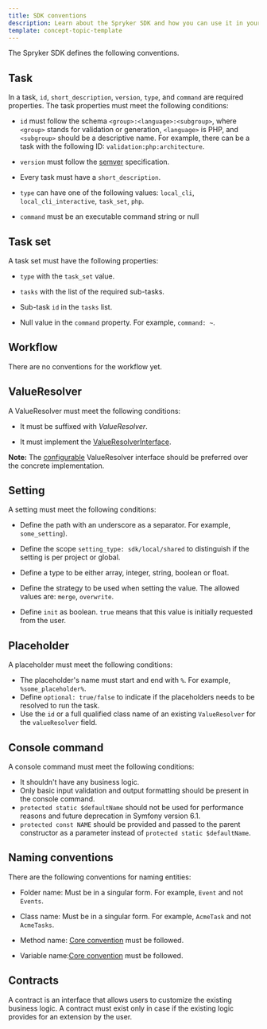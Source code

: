 ```yaml
---
title: SDK conventions
description: Learn about the Spryker SDK and how you can use it in your project.
template: concept-topic-template
---
```


The Spryker SDK defines the following conventions.

## Task
In a task, `id`, `short_description`, `version`, `type`, and `command` are required properties. The task properties must meet the following conditions:

- `id` must follow the schema `<group>:<language>:<subgroup>`, where `<group>` stands for validation or generation, `<language>` is PHP, and `<subgroup>` should be a descriptive name.  For example, there can be a task with the following ID: `validation:php:architecture`.

- `version` must follow the [semver](https://semver.org/) specification.

- Every task must have a `short_description`.

- `type` can have one of the following values: `local_cli`, `local_cli_interactive`, `task_set`, `php`.

- `command` must be an executable command string or null

## Task set

A task set must have the following properties:

- `type` with the `task_set` value.

- `tasks` with the list of the required sub-tasks.

- Sub-task `id` in the `tasks` list.

- Null value in the `command` property. For example, `command: ~`.

## Workflow

There are no conventions for the workflow yet.

## ValueResolver

A ValueResolver must meet the following conditions:

- It must be suffixed with _ValueResolver_.

- It must implement the [ValueResolverInterface](https://github.com/spryker-sdk/sdk-contracts/blob/master/src/ValueResolver/ValueResolverInterface.php).

**Note:** The [configurable](https://github.com/spryker-sdk/sdk-contracts/blob/master/src/ValueResolver/ConfigurableValueResolverInterface.php) ValueResolver interface should be preferred over the concrete implementation.

## Setting

A setting must meet the following conditions:

- Define the path with an underscore as a separator. For example, `some_setting`).

- Define the scope `setting_type: sdk/local/shared` to distinguish if the setting is per project or global.

- Define a type to be either array, integer, string, boolean or float.

- Define the strategy to be used when setting the value. The allowed values are: `merge`, `overwrite`.

- Define `init` as boolean. `true` means that this value is initially requested from the user.

## Placeholder

A placeholder must meet the following conditions:

- The placeholder's name must start and end with `%`. For example, `%some_placeholder%`.
- Define `optional: true/false` to indicate if the placeholders needs to be resolved to run the task.
- Use the `id` or a full qualified class name of an existing `ValueResolver` for the `valueResolver` field.

## Console command
A console command must meet the following conditions:

- It shouldn't have any business logic.
- Only basic input validation and output formatting should be present in the console command.
- `protected static $defaultName` should not be used for performance reasons and future deprecation in Symfony version 6.1.
- `protected const NAME` should be provided and passed to the parent constructor as a parameter instead of `protected static $defaultName`.

## Naming conventions

There are the following conventions for naming entities:

- Folder name: Must be in a singular form. For example, `Event` and not `Events`.

- Class name: Must be in a singular form. For example, `AcmeTask` and not `AcmeTasks`.

- Method name: [Core convention](https://spryker.atlassian.net/wiki/spaces/CORE/pages/497156313/Common+Conventions#CommonConventions-Namingofmethods) must be followed.

- Variable name:[Core convention](https://spryker.atlassian.net/wiki/spaces/CORE/pages/497156313/Common+Conventions#CommonConventions-Namingofvariables) must be followed.

## Contracts

A contract is an interface that allows users to customize the existing business logic. A contract must exist only in case if the existing logic provides for an extension by the user.